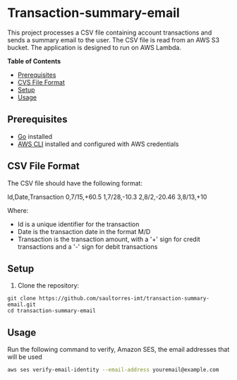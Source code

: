 # Transaction-summary-email
This project processes a CSV file containing account transactions and sends a summary email to the user. The CSV file is read from an AWS S3 bucket. The application is designed to run on AWS Lambda.

**Table of Contents**
- [Prerequisites](#prerequisites)
- [CVS File Format](#csv-file-format)
- [Setup](#setup)
- [Usage](#usage)

## Prerequisites

- [Go](https://golang.org/doc/install) installed
- [AWS CLI](https://aws.amazon.com/cli/) installed and configured with AWS credentials

## CSV File Format

The CSV file should have the following format:

Id,Date,Transaction
0,7/15,+60.5
1,7/28,-10.3
2,8/2,-20.46
3,8/13,+10

Where:
- Id is a unique identifier for the transaction
- Date is the transaction date in the format M/D
- Transaction is the transaction amount, with a '+' sign for credit transactions and a '-' sign for debit transactions

## Setup

1. Clone the repository:
```shell
git clone https://github.com/saultorres-imt/transaction-summary-email.git
cd transaction-summary-email
```

## Usage

Run the following command to verify, Amazon SES, the email addresses that will be used
```bash
aws ses verify-email-identity --email-address youremail@example.com
```